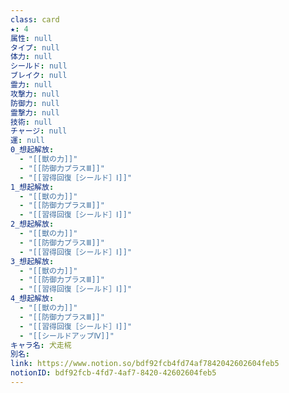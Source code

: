 ```yaml
---
class: card
★: 4
属性: null
タイプ: null
体力: null
シールド: null
ブレイク: null
霊力: null
攻撃力: null
防御力: null
霊撃力: null
技術: null
チャージ: null
運: null
0_想起解放:
  - "[[獣の力]]"
  - "[[防御力プラスⅢ]]"
  - "[[習得回復［シールド］Ⅰ]]"
1_想起解放:
  - "[[獣の力]]"
  - "[[防御力プラスⅢ]]"
  - "[[習得回復［シールド］Ⅰ]]"
2_想起解放:
  - "[[獣の力]]"
  - "[[防御力プラスⅢ]]"
  - "[[習得回復［シールド］Ⅰ]]"
3_想起解放:
  - "[[獣の力]]"
  - "[[防御力プラスⅢ]]"
  - "[[習得回復［シールド］Ⅰ]]"
4_想起解放:
  - "[[獣の力]]"
  - "[[防御力プラスⅢ]]"
  - "[[習得回復［シールド］Ⅰ]]"
  - "[[シールドアップⅣ]]"
キャラ名: 犬走椛
別名: 
link: https://www.notion.so/bdf92fcb4fd74af7842042602604feb5
notionID: bdf92fcb-4fd7-4af7-8420-42602604feb5
---
```

